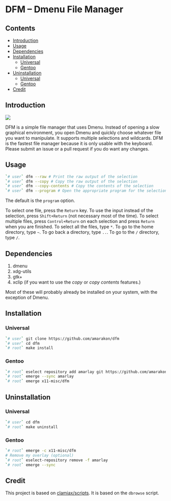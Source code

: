DFM – Dmenu File Manager
================

## Contents

-   [Introduction](#introduction)
-   [Usage](#usage)
-   [Dependencies](#dependencies)
-   [Installation](#installation)
    -   [Universal](#universal)
    -   [Gentoo](#gentoo)
-   [Uninstallation](#uninstallation)
    -   [Universal](#universal-1)
    -   [Gentoo](#gentoo-1)
-   [Credit](#credit)

## Introduction

![](preview.gif)

DFM is a simple file manager that uses Dmenu. Instead of opening a slow
graphical environment, you open Dmenu and quickly choose whatever file
you want to manipulate. It supports multiple selections and wildcards.
DFM is the fastest file manager because it is only usable with the
keyboard. Please submit an issue or a pull request if you do want any
changes.

## Usage

``` sh
`# user` dfm --raw # Print the raw output of the selection
`# user` dfm --copy # Copy the raw output of the selection
`# user` dfm --copy-contents # Copy the contents of the selection
`# user` dfm --program # Open the appropriate program for the selection
```

The default is the `program` option.

To select one file, press the `Return` key. To use the input instead of
the selection, press `Shift+Return` (not necessary most of the time). To
select multiple files, press `Control+Return` on each selection and
press `Return` when you are finished. To select all the files, type `*`.
To go to the home directory, type `~`. To go back a directory, type
`..`. To go to the `/` directory, type `/`.

## Dependencies

1.  dmenu
2.  xdg-utils
3.  gtk+
4.  xclip (if you want to use the *copy* or *copy contents* features.)

Most of these will probably already be installed on your system, with
the exception of Dmenu.

## Installation

### Universal

``` sh
`# user` git clone https://github.com/amarakon/dfm
`# user` cd dfm
`# root` make install
```

### Gentoo

``` sh
`# root` eselect repository add amarlay git https://github.com/amarakon/amarlay
`# root` emerge --sync amarlay
`# root` emerge x11-misc/dfm
```

## Uninstallation

### Universal

``` sh
`# user` cd dfm
`# root` make uninstall
```

### Gentoo

``` sh
`# root` emerge -c x11-misc/dfm
# Remove my overlay (optional)
`# root` eselect-repository remove -f amarlay
`# root` emerge --sync
```

## Credit

This project is based on
[clamiax/scripts](https://github.com/clamiax/scripts). It is based on
the `dbrowse` script.
